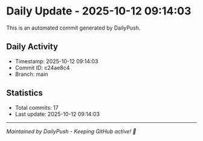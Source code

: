 # Daily Update - 2025-10-12 09:14:03

This is an automated commit generated by DailyPush.

## Daily Activity
- Timestamp: 2025-10-12 09:14:03
- Commit ID: c24ae8c4
- Branch: main

## Statistics
- Total commits: 17
- Last update: 2025-10-12 09:14:03

---
*Maintained by DailyPush - Keeping GitHub active! 🚀*

